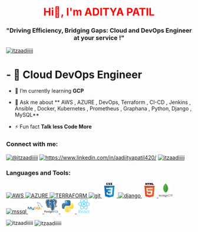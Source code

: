 <!-- [![MasterHead](https://1.bp.blogspot.com/-7A4WynwLsM...)](https://itzaadiiiii.io) -->
<h1 align="center" style="color: red;">Hi👋, I'm ADITYA PATIL</h1>
<!-- <h3 align="center">We live and breathe software development</h3> -->
<h3 align="center">"Driving Efficiency, Bridging Gaps: Cloud and DevOps Engineer at your service !"</h3
<img align="right"alt="Coding"width="400"src="https://cdn.dribbble.com/users/1162077/screenshots/3848914/programmer.gif">


<p align="left"> <a href="https://x.com/itzaadiiiii_" target="blank"><img src="https://img.shields.io/twitter/follow/@itzaadiiiii?logo=twitter&style=for-the-badge" alt="itzaadiiiii" /></a> </p>

# - 🔭  **Cloud DevOps Engineer**

- 🌱 I’m currently learning **GCP**

- 💬 Ask me about ** AWS , AZURE , DevOps, Terraform , CI-CD , Jenkins , Ansible , Docker, Kubernetes , Prometheus , Graphana , Python, Django , MySQL**

- ⚡ Fun fact **Talk less Code More**

<h3 align="left">Connect with me:</h3>
<p align="left">
<a href="https://twitter.com/@itzaadiiiii" target="blank"><img align="center" src="https://raw.githubusercontent.com/rahuldkjain/github-profile-readme-generator/master/src/images/icons/Social/twitter.svg" alt="@itzaadiiiii" height="30" width="40" /></a>
<a href="https://www.linkedin.com/in/aadiityapatil420/" target="blank"><img align="center" src="https://raw.githubusercontent.com/rahuldkjain/github-profile-readme-generator/master/src/images/icons/Social/linked-in-alt.svg" alt="https://www.linkedin.com/in/aadiityapatil420/" height="30" width="40" /></a>
<a href="https://instagram.com/itzaadiiiii_" target="blank"><img align="center" src="https://raw.githubusercontent.com/rahuldkjain/github-profile-readme-generator/master/src/images/icons/Social/instagram.svg" alt="itzaadiiiii" height="30" width="40" /></a>
</p>

<h3 align="left">Languages and Tools:</h3>
<p align="left"> <a href="https://aws.amazon.com/)" target="_blank" rel="noreferrer"> <img src="https://imgs.search.brave.com/ZRtN8JPCSIABQ_HiQxAEnstHaPQUM2knAj0bKBljfNc/rs:fit:860:0:0:0/g:ce/aHR0cHM6Ly9zdHls/ZXMucmVkZGl0bWVk/aWEuY29tL3Q1XzJx/aDg0L3N0eWxlcy9j/b21tdW5pdHlJY29u/X3BjMDI2bmt5NmEy/MjEucG5n" alt="AWS" width="40" height="40"/> </a> <a href="https://azure.microsoft.com/en-us/" target="_blank" rel="noreferrer"> <img src="https://imgs.search.brave.com/qKzSMc9HP1vcVFq2P8jqcXIFQ83Um2ZTmNyW6p2nttQ/rs:fit:860:0:0:0/g:ce/aHR0cHM6Ly9jZG4u/anNkZWxpdnIubmV0/L2doL2hvbWFyci1s/YWJzL2Rhc2hib2Fy/ZC1pY29ucy93ZWJw/L21pY3Jvc29mdC1h/enVyZS53ZWJw" alt="AZURE" width="40" height="40"/> </a> <a href="https://developer.hashicorp.com/terraform" target="_blank" rel="noreferrer"> <img src="https://imgs.search.brave.com/MMXGCb58jBU7SPfb7F1KZRCAs5N9JnYitThHD0JIhbo/rs:fit:860:0:0:0/g:ce/aHR0cHM6Ly9zdHls/ZXMucmVkZGl0bWVk/aWEuY29tL3Q1XzJ1/OGU0L3N0eWxlcy9j/b21tdW5pdHlJY29u/XzZjdGJiejc2dnpq/NTEucG5n" alt="TERRAFORM" width="40" height="40"/> </a> <a href="https://git-scm.com/" target="_blank" rel="noreferrer"> <img src="https://www.vectorlogo.zone/logos/git-scm/git-scm-icon.svg" alt="git" width="40" height="40"/> </a> <a href="https://www.w3schools.com/css/" target="_blank" rel="noreferrer"> <img src="https://raw.githubusercontent.com/devicons/devicon/master/icons/css3/css3-original-wordmark.svg" alt="css3" width="40" height="40"/> </a> <a href="https://www.djangoproject.com/" target="_blank" rel="noreferrer"> <img src="https://cdn.worldvectorlogo.com/logos/django.svg" alt="django" width="40" height="40"/> </a>  <a href="https://www.w3.org/html/" target="_blank" rel="noreferrer"> <img src="https://raw.githubusercontent.com/devicons/devicon/master/icons/html5/html5-original-wordmark.svg" alt="html5" width="40" height="40"/> </a> <a href="https://www.mongodb.com/" target="_blank" rel="noreferrer"> <img src="https://raw.githubusercontent.com/devicons/devicon/master/icons/mongodb/mongodb-original-wordmark.svg" alt="mongodb" width="40" height="40"/> </a> <a href="https://www.microsoft.com/en-us/sql-server" target="_blank" rel="noreferrer"> <img src="https://www.svgrepo.com/show/303229/microsoft-sql-server-logo.svg" alt="mssql" width="40" height="40"/> </a> <a href="https://www.mysql.com/" target="_blank" rel="noreferrer"> <img src="https://raw.githubusercontent.com/devicons/devicon/master/icons/mysql/mysql-original-wordmark.svg" alt="mysql" width="40" height="40"/> </a> <a href="https://www.postgresql.org" target="_blank" rel="noreferrer"> <img src="https://raw.githubusercontent.com/devicons/devicon/master/icons/postgresql/postgresql-original-wordmark.svg" alt="postgresql" width="40" height="40"/> </a> <a href="https://www.python.org" target="_blank" rel="noreferrer"> <img src="https://raw.githubusercontent.com/devicons/devicon/master/icons/python/python-original.svg" alt="python" width="40" height="40"/> </a> <a href="https://reactjs.org/" target="_blank" rel="noreferrer"> <img src="https://raw.githubusercontent.com/devicons/devicon/master/icons/react/react-original-wordmark.svg" alt="react" width="40" height="40"/> </a> </p>

<p><img align="left" src="https://github-readme-stats.vercel.app/api/top-langs?username=itzaadiiiii&show_icons=true&locale=en&layout=compact" alt="itzaadiiiii" /></p>

<p>&nbsp;<img align="center" src="https://github-readme-stats.vercel.app/api?username=itzaadiiiii&show_icons=true&locale=en" alt="itzaadiiiii" /></p>



